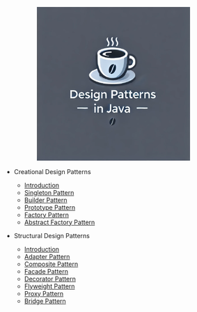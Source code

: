 <!-- markdownlint-disable first-line-h1 -->

<p align="center">
  <img src="img/Site_Logo.webp" alt="Design Patterns Logo" width="70%">
</p>

- Creational Design Patterns

  - [Introduction](creational/)
  - [Singleton Pattern](creational/singleton.md)
  - [Builder Pattern](creational/builder.md)
  - [Prototype Pattern](creational/prototype.md)
  - [Factory Pattern](creational/factory.md)
  - [Abstract Factory Pattern](creational/abstract_factory.md)

- Structural Design Patterns

  - [Introduction](structural/)
  - [Adapter Pattern](structural/adapter.md)
  - [Composite Pattern](structural/composite.md)
  - [Facade Pattern](structural/facade.md)
  - [Decorator Pattern](structural/decorator.md)
  - [Flyweight Pattern](structural/flyweight.md)
  - [Proxy Pattern](structural/proxy.md)
  - [Bridge Pattern](structural/bridge.md)
